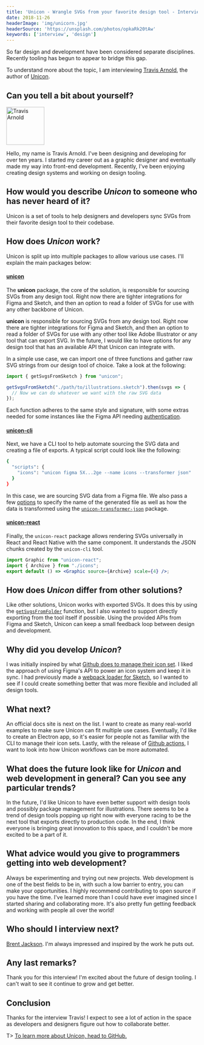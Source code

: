 ```yaml
---
title: 'Unicon - Wrangle SVGs from your favorite design tool - Interview with Travis Arnold'
date: 2018-11-26
headerImage: 'img/unicorn.jpg'
headerSource: 'https://unsplash.com/photos/opkaRk20tAw'
keywords: ['interview', 'design']
---
```


So far design and development have been considered separate disciplines. Recently tooling has begun to appear to bridge this gap.

To understand more about the topic, I am interviewing [Travis Arnold](https://twitter.com/souporserious), the author of [Unicon]().

## Can you tell a bit about yourself?

<p>
<span class="author">
  <img src="https://www.gravatar.com/avatar/4dd6d33b34ec56b2ba39c947dcaa07dc?s=200" alt="Travis Arnold" class="author" width="100" height="100" />
</span>

Hello, my name is Travis Arnold. I've been designing and developing for over ten years. I started my career out as a graphic designer and eventually made my way into front-end development. Recently, I've been enjoying creating design systems and working on design tooling.

</p>

## How would you describe _Unicon_ to someone who has never heard of it?

Unicon is a set of tools to help designers and developers sync SVGs from their favorite design tool to their codebase.

## How does _Unicon_ work?

Unicon is split up into multiple packages to allow various use cases. I'll explain the main packages below:

#### [unicon](https://github.com/souporserious/unicon/tree/master/packages/unicon)

The **unicon** package, the core of the solution, is responsible for sourcing SVGs from any design tool. Right now there are tighter integrations for Figma and Sketch, and then an option to read a folder of SVGs for use with any other backbone of Unicon.

**unicon** is responsible for sourcing SVGs from any design tool. Right now there are tighter integrations for Figma and Sketch, and then an option to read a folder of SVGs for use with any other tool like Adobe Illustrator or any tool that can export SVG. In the future, I would like to have options for any design tool that has an available API that Unicon can integrate with.

In a simple use case, we can import one of three functions and gather raw SVG strings from our design tool of choice. Take a look at the following:

```js
import { getSvgsFromSketch } from "unicon";

getSvgsFromSketch("./path/to/illustrations.sketch").then(svgs => {
  // Now we can do whatever we want with the raw SVG data
});
```

Each function adheres to the same style and signature, with some extras needed for some instances like the Figma API needing [authentication](https://github.com/souporserious/unicon/tree/master/packages/unicon#setfigmatokenauthtoken-string).

#### [unicon-cli](https://github.com/souporserious/unicon/tree/master/packages/unicon-cli)

Next, we have a CLI tool to help automate sourcing the SVG data and creating a file of exports. A typical script could look like the following:

```bash
{
  "scripts": {
    "icons": "unicon figma 5X...2ge --name icons --transformer json"
  }
}
```

In this case, we are sourcing SVG data from a Figma file. We also pass a few [options](https://github.com/souporserious/unicon/tree/master/packages/unicon-cli#options) to specify the name of the generated file as well as how the data is transformed using the [`unicon-transformer-json`](https://github.com/souporserious/unicon/tree/master/packages/unicon-transformer-json) package.

#### [unicon-react](https://github.com/souporserious/unicon/tree/master/packages/unicon-react)

Finally, the `unicon-react` package allows rendering SVGs universally in React and React Native with the same component. It understands the JSON chunks created by the `unicon-cli` tool.

```jsx
import Graphic from "unicon-react";
import { Archive } from "./icons";
export default () => <Graphic source={Archive} scale={4} />;
```

## How does _Unicon_ differ from other solutions?

Like other solutions, Unicon works with exported SVGs. It does this by using the [`getSvgsFromFolder`](https://github.com/souporserious/unicon/tree/master/packages/unicon#folder) function, but I also wanted to support directly exporting from the tool itself if possible. Using the provided APIs from Figma and Sketch, Unicon can keep a small feedback loop between design and development.

## Why did you develop _Unicon_?

I was initially inspired by what [Github does to manage their icon set](https://blog.github.com/2018-04-12-driving-changes-from-designs/). I liked the approach of using Figma's API to power an icon system and keep it in sync. I had previously made a [webpack loader for Sketch](sketch-to-svg-json-loader), so I wanted to see if I could create something better that was more flexible and included all design tools.

## What next?

An official docs site is next on the list. I want to create as many real-world examples to make sure Unicon can fit multiple use cases. Eventually, I'd like to create an Electron app, so it's easier for people not as familiar with the CLI to manage their icon sets. Lastly, with the release of [Github actions](https://github.com/features/actions), I want to look into how Unicon workflows can be more automated.

## What does the future look like for _Unicon_ and web development in general? Can you see any particular trends?

In the future, I'd like Unicon to have even better support with design tools and possibly package management for illustrations. There seems to be a trend of design tools popping up right now with everyone racing to be the next tool that exports directly to production code. In the end, I think everyone is bringing great innovation to this space, and I couldn't be more excited to be a part of it.

## What advice would you give to programmers getting into web development?

Always be experimenting and trying out new projects. Web development is one of the best fields to be in, with such a low barrier to entry, you can make your opportunities. I highly recommend contributing to open source if you have the time. I've learned more than I could have ever imagined since I started sharing and collaborating more. It's also pretty fun getting feedback and working with people all over the world!

## Who should I interview next?

[Brent Jackson](http://jxnblk.com). I'm always impressed and inspired by the work he puts out.

## Any last remarks?

Thank you for this interview! I'm excited about the future of design tooling. I can't wait to see it continue to grow and get better.

## Conclusion

Thanks for the interview Travis! I expect to see a lot of action in the space as developers and designers figure out how to collaborate better.

T> [To learn more about Unicon, head to GitHub.](https://github.com/souporserious/unicon)
